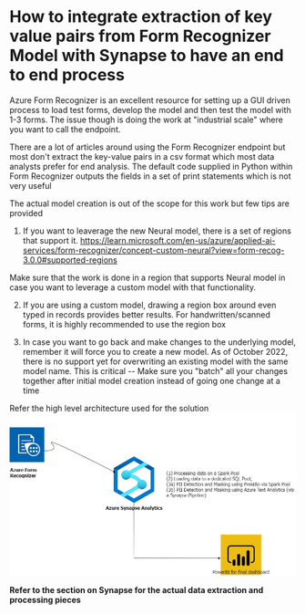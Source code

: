 # How to integrate extraction of key value pairs from Form Recognizer Model with Synapse to have an end to end process

Azure Form Recognizer is an excellent resource for setting up a GUI driven process to load test forms, develop the model and then test the model with 1-3 forms. The issue though is doing the work at "industrial scale" where you want to call the endpoint. 

There are a lot of articles around using the Form Recognizer endpoint but most don't extract the key-value pairs in a csv format which most data analysts prefer for end analysis. The default code supplied in Python within Form Recognizer outputs the fields in a set of print statements which is not very useful

The actual model creation is out of the scope for this work but few tips are provided
1. If you want to leaverage the new Neural model, there is a set of regions that support it. 
https://learn.microsoft.com/en-us/azure/applied-ai-services/form-recognizer/concept-custom-neural?view=form-recog-3.0.0#supported-regions

Make sure that the work is done in a region that supports Neural model in case you want to leverage a custom model with that functionality. 

2. If you are using a custom model, drawing a region box around even typed in records provides better results. For handwritten/scanned forms, it is highly recommended to use the region box

3. In case you want to go back and make changes to the underlying model, remember it will force you to create a new model. As of October 2022, there is no support yet for overwriting an existing model with the same model name. This is critical -- Make sure you "batch" all your changes together after initial model creation instead of going one change at a time


Refer the high level architecture used for the solution
![Architecture](https://github.com/ujvalgandhi1/FormRecognizerWithSynapse/blob/main/Images/Github%20Architecture.jpg)

**Refer to the section on Synapse for the actual data extraction and processing pieces**
